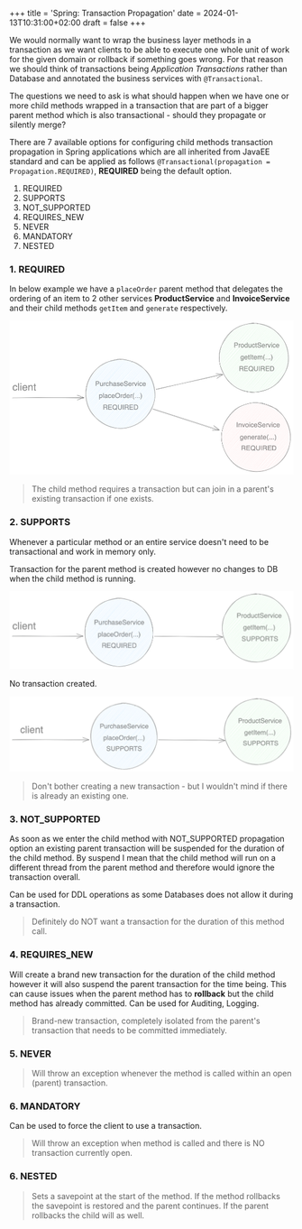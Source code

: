 +++
title = 'Spring: Transaction Propagation'
date = 2024-01-13T10:31:00+02:00
draft = false
+++

We would normally want to wrap the business layer methods in a transaction as we want clients to be able to execute one
whole unit of work for the given domain or rollback if something goes wrong. For that reason we should think of
transactions being *Application Transactions* rather than Database and annotated the business services with
`@Transactional`.  

The questions we need to ask is what should happen when we have one or more child methods wrapped in a transaction that 
are part of a bigger parent method which is also transactional - should they propagate or silently merge?

There are 7 available options for configuring child methods transaction propagation in Spring applications which are 
all inherited from JavaEE standard and can be applied as follows `@Transactional(propagation = Propagation.REQUIRED)`, **REQUIRED**
being the default option.

1. REQUIRED
2. SUPPORTS 
3. NOT_SUPPORTED
4. REQUIRES_NEW
5. NEVER
6. MANDATORY
7. NESTED

### 1. REQUIRED

In below example we have a `placeOrder` parent method that delegates the ordering of an item to 2 other services 
**ProductService** and **InvoiceService** and their child methods `getItem` and `generate` respectively.

![required](image/txprop-required.png)

> The child method requires a transaction but can join in a parent's existing transaction if one exists.

### 2. SUPPORTS

Whenever a particular method or an entire service doesn't need to be transactional and work in memory only.

Transaction for the parent method is created however no changes to DB when the child method is running.

![supports](image/txprop-supports.png)

No transaction created.

![supports](image/txprop-supports2.png)
> Don't bother creating a new transaction - but I wouldn't mind if there is already an existing one.

### 3. NOT_SUPPORTED

As soon as we enter the child method with NOT_SUPPORTED propagation option an existing parent transaction will be 
suspended for the duration of the child method. By suspend I mean that the child method will run on a different 
thread from the parent method and therefore would ignore the transaction overall.

Can be used for DDL operations as 
some Databases does not allow it during a transaction.
> Definitely do NOT want a transaction for the duration of this method call.

### 4. REQUIRES_NEW

Will create a brand new transaction for the duration of the child method however it will also suspend the parent 
transaction for the time being. This can cause issues when the parent method has to **rollback** but the child 
method has already committed. Can be used for Auditing, Logging.

> Brand-new transaction, completely isolated from the parent's transaction that needs to be committed immediately.

### 5. NEVER

> Will throw an exception whenever the  method is called within an open (parent) transaction.


### 6. MANDATORY

Can be used to force the client to use a transaction.

> Will throw an exception when method is called and there is NO transaction currently open.

### 6. NESTED
> Sets a savepoint at the start of the method. If the method rollbacks the savepoint is restored and the parent 
> continues. If the parent rollbacks the child will as well.